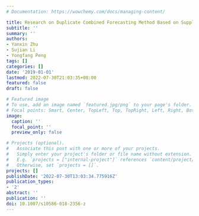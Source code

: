 ```yaml
---
# Documentation: https://wowchemy.com/docs/managing-content/

title: Research on Duplicate Combined Forecasting Method Based on Supply Chain Coordination
subtitle: ''
summary: ''
authors:
- Yanxin Zhu
- Sujian Li
- Yongfang Peng
tags: []
categories: []
date: '2019-01-01'
lastmod: 2022-07-30T21:03:35+08:00
featured: false
draft: false

# Featured image
# To use, add an image named `featured.jpg/png` to your page's folder.
# Focal points: Smart, Center, TopLeft, Top, TopRight, Left, Right, BottomLeft, Bottom, BottomRight.
image:
  caption: ''
  focal_point: ''
  preview_only: false

# Projects (optional).
#   Associate this post with one or more of your projects.
#   Simply enter your project's folder or file name without extension.
#   E.g. `projects = ["internal-project"]` references `content/project/deep-learning/index.md`.
#   Otherwise, set `projects = []`.
projects: []
publishDate: '2022-07-30T13:03:34.775916Z'
publication_types:
- '2'
abstract: ''
publication: ''
doi: 10.1007/s10586-018-2356-z
---
```

